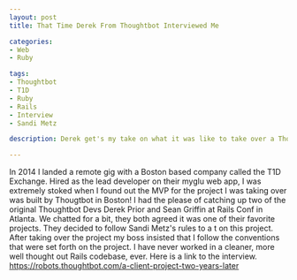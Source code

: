 ```yaml
---
layout: post
title: That Time Derek From Thoughtbot Interviewed Me

categories:
- Web
- Ruby

tags:
- Thoughtbot
- T1D
- Ruby
- Rails
- Interview
- Sandi Metz

description: Derek get's my take on what it was like to take over a Thoughtbot project.

---
```

In 2014 I landed a remote gig with a Boston based company called the T1D Exchange.
Hired as the lead developer on their myglu web app, I was extremely stoked when
I found out the MVP for the project I was taking over was built by Thougtbot in Boston! 
I had the please of catching up two of the original Thoughtbot Devs 
Derek Prior and Sean Griffin at Rails Conf in Atlanta.
We chatted for a bit, they both agreed it was one of their favorite projects.
They decided to follow Sandi Metz's rules to a t on this project.
After taking over the project my boss insisted that I follow the conventions
that were set forth on the project. I have never worked in a cleaner,
more well thought out Rails codebase, ever. Here is a link to the interview.
<https://robots.thoughtbot.com/a-client-project-two-years-later>
